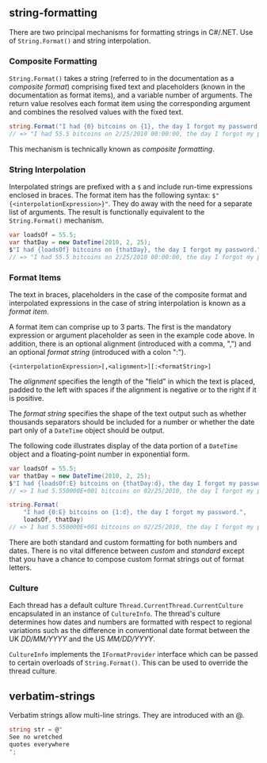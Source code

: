 ## string-formatting

There are two principal mechanisms for formatting strings in C#/.NET. Use of `String.Format()` and string interpolation.

### Composite Formatting

`String.Format()` takes a string (referred to in the documentation as a _composite format_) comprising fixed text and placeholders (known in the documentation as format items), and a variable number of arguments. The return value resolves each format item using the corresponding argument and combines the resolved values with the fixed text.

```csharp
string.Format("I had {0} bitcoins on {1}, the day I forgot my password.", 55.5, new DateTime(2010, 2, 25));
// => "I had 55.5 bitcoins on 2/25/2010 00:00:00, the day I forgot my password." - US settings
```

This mechanism is technically known as _composite formatting_.

### String Interpolation

Interpolated strings are prefixed with a `$` and include run-time expressions enclosed in braces. The format item has the following syntax: `$"{<interpolationExpression>}"`. They do away with the need for a separate list of arguments. The result is functionally equivalent to the `String.Format()` mechanism.

```csharp
var loadsOf = 55.5;
var thatDay = new DateTime(2010, 2, 25);
$"I had {loadsOf} bitcoins on {thatDay}, the day I forgot my password."
// => "I had 55.5 bitcoins on 2/25/2010 00:00:00, the day I forgot my password." - US settings
```

### Format Items

The text in braces, placeholders in the case of the composite format and interpolated expressions in the case of string interpolation is known as a _format item_.

A format item can comprise up to 3 parts. The first is the mandatory expression or argument placeholder as seen in the example code above. In addition, there is an optional alignment (introduced with a comma, ",") and an optional _format string_ (introduced with a colon ":").

`{<interpolationExpression>[,<alignment>][:<formatString>]`

The _alignment_ specifies the length of the "field" in which the text is placed, padded to the left with spaces if the alignment is negative or to the right if it is positive.

The _format string_ specifies the shape of the text output such as whether thousands separators should be included for a number or whether the date part only of a `DateTime` object should be output.

The following code illustrates display of the data portion of a `DateTime` object and a floating-point number in exponential form.

```csharp
var loadsOf = 55.5;
var thatDay = new DateTime(2010, 2, 25);
$"I had {loadsOf:E} bitcoins on {thatDay:d}, the day I forgot my password."
// => I had 5.550000E+001 bitcoins on 02/25/2010, the day I forgot my password. - US settings

string.Format(
    "I had {0:E} bitcoins on {1:d}, the day I forgot my password.",
    loadsOf, thatDay)
// => I had 5.550000E+001 bitcoins on 02/25/2010, the day I forgot my password. - US settings
```

There are both standard and custom formatting for both numbers and dates. There is no vital difference between _custom_ and _standard_ except that you have a chance to compose custom format strings out of format letters.

### Culture

Each thread has a default culture `Thread.CurrentThread.CurrentCulture` encapsulated in an instance of `CultureInfo`. The thread's culture determines how dates and numbers are formatted with respect to regional variations such as the difference in conventional date format between the UK _DD/MM/YYYY_ and the US _MM/DD/YYYY_.

`CultureInfo` implements the `IFormatProvider` interface which can be passed to certain overloads of `String.Format()`. This can be used to override the thread culture.

## verbatim-strings

Verbatim strings allow multi-line strings. They are introduced with an @.

```csharp
string str = @"
See no wretched
quotes everywhere
";
```

